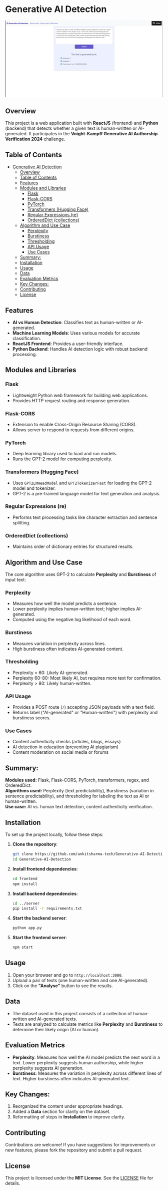 # Generative AI Detection

![demo image](<https://github.com/always-nidhi/Gen-AI-Detection/blob/main/Screenshot%20(366).png>)

## Overview

This project is a web application built with **ReactJS** (frontend) and **Python** (backend) that detects whether a given text is human-written or AI-generated. It participates in the **Voight-Kampff Generative AI Authorship Verification 2024** challenge.

## Table of Contents

- [Generative AI Detection](#generative-ai-detection)
  - [Overview](#overview)
  - [Table of Contents](#table-of-contents)
  - [Features](#features)
  - [Modules and Libraries](#modules-and-libraries)
    - [Flask](#flask)
    - [Flask-CORS](#flask-cors)
    - [PyTorch](#pytorch)
    - [Transformers (Hugging Face)](#transformers-hugging-face)
    - [Regular Expressions (re)](#regular-expressions-re)
    - [OrderedDict (collections)](#ordereddict-collections)
  - [Algorithm and Use Case](#algorithm-and-use-case)
    - [Perplexity](#perplexity)
    - [Burstiness](#burstiness)
    - [Thresholding](#thresholding)
    - [API Usage](#api-usage)
    - [Use Cases](#use-cases)
  - [Summary:](#summary)
  - [Installation](#installation)
  - [Usage](#usage)
  - [Data](#data)
  - [Evaluation Metrics](#evaluation-metrics)
  - [Key Changes:](#key-changes)
  - [Contributing](#contributing)
  - [License](#license)

## Features

- **AI vs Human Detection**: Classifies text as human-written or AI-generated.
- **Machine Learning Models**: Uses various models for accurate classification.
- **ReactJS Frontend**: Provides a user-friendly interface.
- **Python Backend**: Handles AI detection logic with robust backend processing.

## Modules and Libraries

### Flask

- Lightweight Python web framework for building web applications.
- Provides HTTP request routing and response generation.

### Flask-CORS

- Extension to enable Cross-Origin Resource Sharing (CORS).
- Allows server to respond to requests from different origins.

### PyTorch

- Deep learning library used to load and run models.
- Runs the GPT-2 model for computing perplexity.

### Transformers (Hugging Face)

- Uses `GPT2LMHeadModel` and `GPT2TokenizerFast` for loading the GPT-2 model and tokenizer.
- GPT-2 is a pre-trained language model for text generation and analysis.

### Regular Expressions (re)

- Performs text processing tasks like character extraction and sentence splitting.

### OrderedDict (collections)

- Maintains order of dictionary entries for structured results.

## Algorithm and Use Case

The core algorithm uses GPT-2 to calculate **Perplexity** and **Burstiness** of input text:

### Perplexity

- Measures how well the model predicts a sentence.
- Lower perplexity implies human-written text; higher implies AI-generated.
- Computed using the negative log likelihood of each word.

### Burstiness

- Measures variation in perplexity across lines.
- High burstiness often indicates AI-generated content.

### Thresholding

- Perplexity < 60: Likely AI-generated.
- Perplexity 60–80: Most likely AI, but requires more text for confirmation.
- Perplexity > 80: Likely human-written.

### API Usage

- Provides a POST route (`/`) accepting JSON payloads with a text field.
- Returns label ("AI-generated" or "Human-written") with perplexity and burstiness scores.

### Use Cases

- Content authenticity checks (articles, blogs, essays)
- AI detection in education (preventing AI plagiarism)
- Content moderation on social media or forums

## Summary:

**Modules used:** Flask, Flask-CORS, PyTorch, transformers, regex, and OrderedDict.<br>
**Algorithms used:** Perplexity (text predictability), Burstiness (variation in sentence predictability), and thresholding for labeling the text as AI or human-written.<br>
**Use case:** AI vs. human text detection, content authenticity verification.<br>

## Installation

To set up the project locally, follow these steps:

1. **Clone the repository**:

   ```bash
   git clone https://github.com/ankitsharma-tech/Generative-AI-Detection.git
   cd Generative-AI-Detection
   ```

2. **Install frontend dependencies**:

   ```bash
   cd frontend
   npm install
   ```

3. **Install backend dependencies**:

   ```bash
   cd ../server
   pip install -r requirements.txt
   ```

4. **Start the backend server**:

   ```bash
   python app.py
   ```

5. **Start the frontend server**:
   ```bash
   npm start
   ```

## Usage

1. Open your browser and go to `http://localhost:3000`.
2. Upload a pair of texts (one human-written and one AI-generated).
3. Click on the **"Analyse"** button to see the results.

## Data

- The dataset used in this project consists of a collection of human-written and AI-generated texts.
- Texts are analyzed to calculate metrics like **Perplexity** and **Burstiness** to determine their likely origin (AI or human).

## Evaluation Metrics

- **Perplexity**: Measures how well the AI model predicts the next word in a text. Lower perplexity suggests human authorship, while higher perplexity suggests AI generation.
- **Burstiness**: Measures the variation in perplexity across different lines of text. Higher burstiness often indicates AI-generated text.

## Key Changes:

1. Reorganized the content under appropriate headings.
2. Added a **Data** section for clarity on the dataset.
3. Reformatting of steps in **Installation** to improve clarity.

## Contributing

Contributions are welcome! If you have suggestions for improvements or new features, please fork the repository and submit a pull request.

## License

This project is licensed under the **MIT License**. See the [LICENSE](https://github.com/ankitsharma-tech/Generative-AI-Detection/blob/main/LICENSE) file for details.
